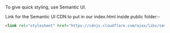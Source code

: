 To give quick styling, use Semantic UI. 

Link for the Semantic UI CDN to put in our index.html inside public folder:-   

```html
<link rel="stylesheet" href="https://cdnjs.cloudflare.com/ajax/libs/semantic-ui/2.4.1/semantic.min.css">
```

